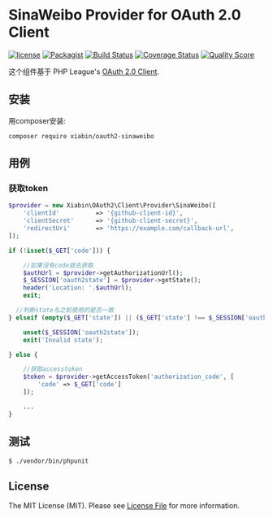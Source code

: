 # SinaWeibo Provider for OAuth 2.0 Client

[![license](https://img.shields.io/github/license/xiabin/oauth2-sinaweibo.svg?maxAge=2592000)](https://github.com/xiabin/oauth2-sinaweibo/blob/master/LICENSE.md)
[![Packagist](https://img.shields.io/packagist/v/xiabin/oauth2-sinaweibo.svg?maxAge=2592000?style=plastic)](https://packagist.org/packages/xiabin/oauth2-sinaweibo)
[![Build Status](https://travis-ci.org/xiabin/oauth2-sinaweibo.svg?branch=master)](https://travis-ci.org/xiabin/oauth2-sinaweibo)
[![Coverage Status](https://scrutinizer-ci.com/g/xiabin/oauth2-sinaweibo/badges/coverage.png?b=master)](https://scrutinizer-ci.com/g/xiabin/oauth2-sinaweibo/code-structure)
[![Quality Score](https://scrutinizer-ci.com/g/thephpleague/oauth2-github/badges/quality-score.png?b=master)](https://scrutinizer-ci.com/g/xiabin/oauth2-sinaweibo/)

 这个组件基于 PHP League's [OAuth 2.0 Client](https://github.com/thephpleague/oauth2-client).

## 安装

用composer安装:

```
composer require xiabin/oauth2-sinaweibo
```

## 用例


### 获取token

```php
$provider = new Xiabin\OAuth2\Client\Provider\SinaWeibo([
    'clientId'          => '{github-client-id}',
    'clientSecret'      => '{github-client-secret}',
    'redirectUri'       => 'https://example.com/callback-url',
]);

if (!isset($_GET['code'])) {

    //如果没有code就去获取
    $authUrl = $provider->getAuthorizationUrl();
    $_SESSION['oauth2state'] = $provider->getState();
    header('Location: '.$authUrl);
    exit;

  //判断state与之前使用的是否一致
} elseif (empty($_GET['state']) || ($_GET['state'] !== $_SESSION['oauth2state'])) {

    unset($_SESSION['oauth2state']);
    exit('Invalid state');

} else {

    //获取accesstoken
    $token = $provider->getAccessToken('authorization_code', [
        'code' => $_GET['code']
    ]);

    ...
}
```

## 测试

``` bash
$ ./vendor/bin/phpunit
```



## License

The MIT License (MIT). Please see [License File](https://github.com/xiabin/oauth2-sinaweibo/master/LICENSE.md) for more information.
